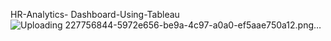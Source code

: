 HR-Analytics- Dashboard-Using-Tableau 
![Uploading 227756844-5972e656-be9a-4c97-a0a0-ef5aae750a12.png…]()
